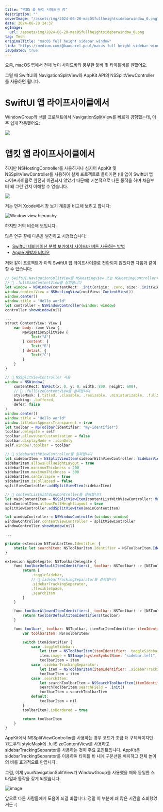 ```yaml
---
title: "맥OS 풀 높이 사이드바 창"
description: ""
coverImage: "/assets/img/2024-06-20-macOSfullheightsidebarwindow_0.png"
date: 2024-06-20 14:37
ogImage:
  url: /assets/img/2024-06-20-macOSfullheightsidebarwindow_0.png
tag: Tech
originalTitle: "macOS full height sidebar window"
link: "https://medium.com/@bancarel.paul/macos-full-height-sidebar-window-62a214309a80"
isUpdated: true
---
```


요즘, macOS 앱에서 전체 높이 사이드바와 풍부한 툴바 및 타이틀바를 원했어요.

그럴 때 SwiftUI의 NavigationSplitView와 AppKit API의 NSSplitViewController를 사용하면 됩니다.

# SwiftUI 앱 라이프사이클에서

WindowGroup와 샘플 프로젝트에서 NavigationSplitView를 빠르게 경험했는데, 아주 쉽게 작동했어요:

<div class="content-ad"></div>

<img src="https://miro.medium.com/v2/resize:fit:1200/1*H0R5oiWQVLVOyNl686y6RA.gif" />

# 앱킷 앱 라이프사이클에서

하지만 NSHostingController를 사용하거나 심지어 AppKit 및 NSSplitViewController를 사용하여 실제 프로젝트로 돌아가면 (내 앱이 SwiftUI 앱 라이프사이클로 완전히 이관되지 않았기 때문에) 기본적으로 다른 동작을 하며 처음부터 왜 그런 건지 이해할 수 없습니다.

<img src="https://miro.medium.com/v2/resize:fit:1200/1*KeIibd3zjL-7Twq6vfFHtQ.gif" />

<div class="content-ad"></div>

저는 먼저 Xcode에서 창 보기 계층을 비교해 보려고 합니다:

![Window view hierarchy](/assets/img/2024-06-20-macOSfullheightsidebarwindow_0.png)

하지만 거의 비슷해 보입니다.

많은 연구 끝에 다음을 발견하고 시청했습니다:

- [SwiftUI 네비게이션 분할 보기에서 사이드바 버튼 사용하는 방법](https://stackoverflow.com/questions/78604429/using-sidebar-button-jump-in-swiftui-navigationsplitview-with-nshostingcontrolle/78615176#78615176)
- [Apple 개발자 비디오](https://developer.apple.com/videos/play/wwdc2020/10104/)

<div class="content-ad"></div>

저와 같이 프로젝트가 아직 SwiftUI 앱 라이프사이클로 전환되지 않았다면 다음과 같이 할 수 있습니다:

```js
// SwiftUI.NavigationSplitView를 NSHostingView 또는 NSHostingController와 함께 사용
// 👀 .fullSizeContentView를 살펴봅니다
let window = NSWindow(contentRect: .init(origin: .zero, size: .init(width: 800, height: 600)), styleMask: [.closable, .miniaturizable, .titled, .resizable, .fullSizeContentView], backing: .buffered, defer: false)
window.contentView = NSHostingView(rootView: ContentView())
window.center()
window.title = "Hello world"
let controller = NSWindowController(window: window)
controller.showWindow(nil)

...
struct ContentView: View {
    var body: some View {
        NavigationSplitView {
            Text("A")
        } content: {
            Text("B")
        } detail: {
            Text("C")
        }
    }
}
```

```js
// 👀 NSSplitViewController 사용
window = NSWindow(
    contentRect: NSRect(x: 0, y: 0, width: 800, height: 600),
    // 👀 .fullSizeContentView를 살펴봅니다
    styleMask: [.titled, .closable, .resizable, .miniaturizable, .fullSizeContentView],
    backing: .buffered,
    defer: false
)
window.center()
window.title = "Hello world"
window.titlebarAppearsTransparent = true
let toolbar = NSToolbar(identifier: "my-identifier")
toolbar.delegate = self
toolbar.allowsUserCustomization = false
toolbar.displayMode = .iconOnly
self.window?.toolbar = toolbar

// 👀 sidebarWithViewController를 살펴봅니다
let sidebarItem = NSSplitViewItem(sidebarWithViewController: SidebarViewController())
sidebarItem.allowsFullHeightLayout = true
sidebarItem.minimumThickness = 200
sidebarItem.maximumThickness = 300
sidebarItem.canCollapse = true
sidebarItem.isCollapsed = false
splitViewController.addSplitViewItem(sidebarItem)

// 👀 contentListWithViewController를 살펴봅니다
let mainContentItem = NSSplitViewItem(contentListWithViewController: MainContentViewController())
mainContentItem.allowsFullHeightLayout = true
splitViewController.addSplitViewItem(mainContentItem)

let windowController = NSWindowController(window: window)
windowController.contentViewController = splitViewController
windowController.showWindow(nil)

...

private extension NSToolbarItem.Identifier {
    static let searchItem: NSToolbarItem.Identifier = NSToolbarItem.Identifier(rawValue: "SearchItem")
}

extension AppDelegate: NSToolbarDelegate {
    func toolbarDefaultItemIdentifiers(_ toolbar: NSToolbar) -> [NSToolbarItem.Identifier] {
        return [
            .toggleSidebar,
            // 👀 sidebarTrackingSeparator를 살펴봅니다
            .sidebarTrackingSeparator,
            .flexibleSpace,
            .searchItem
        ]
    }

    func toolbarAllowedItemIdentifiers(_ toolbar: NSToolbar) -> [NSToolbarItem.Identifier] {
        return toolbarDefaultItemIdentifiers(toolbar)
    }

    func toolbar(_ toolbar: NSToolbar, itemForItemIdentifier itemIdentifier: NSToolbarItem.Identifier, willBeInsertedIntoToolbar flag: Bool) -> NSToolbarItem? {
        var toolbarItem: NSToolbarItem?

        switch itemIdentifier {
            case .toggleSidebar:
                let item = NSToolbarItem(itemIdentifier: .toggleSidebar)
                item.image = NSImage(systemSymbolName: "sidebar.left", accessibilityDescription: nil)
                toolbarItem = item
            case .sidebarTrackingSeparator:
                let item = NSToolbarItem(itemIdentifier: .sidebarTrackingSeparator)
                toolbarItem = item
            case .searchItem:
                let searchToolbarItem = NSSearchToolbarItem(itemIdentifier: .searchItem)
                searchToolbarItem.searchField = .init()
                toolbarItem = searchToolbarItem
            default:
                toolbarItem = nil
        }
        toolbarItem?.isBordered = true

        return toolbarItem
    }
}
```

AppKit에서 NSSplitViewController를 사용하는 경우 코드가 조금 더 구체적이지만 윈도우의 styleMask에 .fullSizeContentView를 사용하고 sidebarTrackingSeparator를 사용하는 것이 주요 포인트입니다. AppKit은 sidebarTrackingSeparator를 이용하여 타이틀 바 내에 구분선을 배치하고 전체 높이의 바를 효과적으로 만듭니다.

<div class="content-ad"></div>

그럼, 이제 yourNavigationSplitView가 WindowGroup를 사용했을 때와 동일한 스타일과 동작을 갖게 되었습니다.

![image](https://miro.medium.com/v2/resize:fit:1200/1*s28vqaok0sNDgQZdjF4qKA.gif)

앞으로 다른 사람들에게 도움이 되길 바랍니다. 정말 이 부분에 꽤 많은 시간을 소비했었거든 :(
